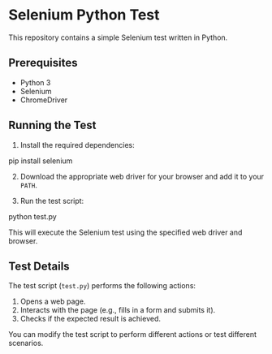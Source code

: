 # Selenium Python Test

This repository contains a simple Selenium test written in Python.

## Prerequisites

- Python 3
- Selenium
- ChromeDriver

## Running the Test

1. Install the required dependencies:

pip install selenium


2. Download the appropriate web driver for your browser and add it to your `PATH`.

3. Run the test script:

python test.py


This will execute the Selenium test using the specified web driver and browser.

## Test Details

The test script (`test.py`) performs the following actions:

1. Opens a web page.
2. Interacts with the page (e.g., fills in a form and submits it).
3. Checks if the expected result is achieved.

You can modify the test script to perform different actions or test different scenarios.